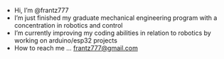 - Hi, I’m @frantz777
- I’m just finished my graduate mechanical engineering program with a concentration in robotics and control
- I’m currently improving my coding abilities in relation to robotics by working on arduino/esp32 projects
- How to reach me ... frantz777@gmail.com

<!---
frantz777/frantz777 is a ✨ special ✨ repository because its `README.md` (this file) appears on your GitHub profile.
You can click the Preview link to take a look at your changes.
--->
